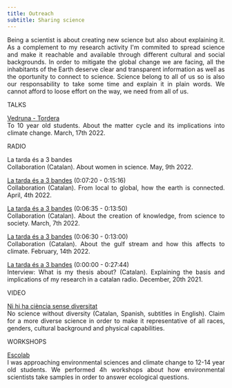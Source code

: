 ```yaml
---
title: Outreach
subtitle: Sharing science
---
```

<style>body {text-align: justify}</style>

Being a scientist is about creating new science but also about explaining it. 
As a complement to my research activity I'm commited to spread science and make it reachable and available through different cultural and social backgrounds.
In order to mitigate the global change we are facing, all the inhabitants of the Earth deserve clear and transparent information as well as the oportunity to
connect to science. Science belong to all of us so is also our responsability to take some time and explain it in plain words. We cannot afford to loose
effort on the way, we need from all of us.


TALKS

[Vedruna - Tordera](https://www.vedrunatordera.org/)<br>
To 10 year old students. About the matter cycle and its implications into climate change. March, 17th 2022.

RADIO

La tarda és a 3 bandes<br>
Collaboration (Catalan). About women in science. May, 9th 2022.

[La tarda és a 3 bandes](https://radiotordera.alacarta.cat/la-tarda-es/capitol/la_tarda_es_a_3_bandes_04042022) (0:07:20 - 0:15:16)<br>
Collaboration (Catalan). From local to global, how the earth is connected. April, 4th 2022.

[La tarda és a 3 bandes](https://radiotordera.alacarta.cat/la-tarda-es/capitol/la_tarda_es_a_3_bandes_07032022) (0:06:35 - 0:13:50)<br>
Collaboration (Catalan). About the creation of knowledge, from science to society. March, 7th 2022.

[La tarda és a 3 bandes](https://radiotordera.alacarta.cat/la-tarda-es/capitol/la_tarda_es_a_3_bandes_14022022) (0:06:30 - 0:13:00)<br>
Collaboration (Catalan). About the gulf stream and how this affects to climate. February, 14th 2022.

[La tarda és a 3 bandes](http://radiotordera.cat/radio/?p=96765) (0:00:00 - 0:27:44)<br>
Interview: What is my thesis about? (Catalan). Explaining the basis and implications of my research in a catalan radio. December, 20th 2021.

VIDEO

[Ni hi ha ciència sense diversitat](https://www.youtube.com/watch?app=desktop&v=8nn4dMdkvhI)<br>
No science without diversity (Catalan, Spanish, subtitles in English). Claim for a more diverse science in order to make it representative of all races, genders, 
cultural background and physical capabilities.

WORKSHOPS

[Escolab](https://escolab.bcn.cat/en)<br>
I was approaching environmental sciences and climate change to 12-14 year old students. We performed 4h workshops about how environmental scientists take samples 
in order to answer ecological questions.

